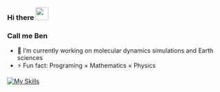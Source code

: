 ### Hi there <img src="https://raw.githubusercontent.com/MartinHeinz/MartinHeinz/master/wave.gif" width="30px">
### Call me Ben

- 🔭 I’m currently working on molecular dynamics simulations and Earth sciences
- ⚡ Fun fact: Programing $\times$ Mathematics $\times$ Physics



[![My Skills](https://skillicons.dev/icons?i=c,cpp,matlab,py,bash,git,latex,linux,md,stackoverflow,vscode,powershell&perline=6)](https://skillicons.dev)













<!--
**x-repos/x-repos** is a ✨ _special_ ✨ repository because its `README.md` (this file) appears on your GitHub profile.

Here are some ideas to get you started:

- 🔭 I’m currently working on ...
- 🌱 I’m currently learning ...
- 👯 I’m looking to collaborate on ...
- 🤔 I’m looking for help with ...
- 💬 Ask me about ...
- 📫 How to reach me: ...
- 😄 Pronouns: ...
- ⚡ Fun fact: ...
-->
